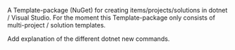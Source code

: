 A Template-package (NuGet) for creating items/projects/solutions in dotnet / Visual Studio. For the moment this Template-package only consists of multi-project / solution templates.

Add explanation of the different dotnet new commands.